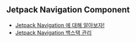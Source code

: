 ## Jetpack Navigation Component

-  [Jetpack Navigation 에 대해 알아보자!](https://velog.io/@hoyaho/Jetpack-Navigation-Component)
-  [Jetpack Navigation 백스택 관리](https://velog.io/@hoyaho/Jetpack-Navigation-%EB%B0%B1%EC%8A%A4%ED%83%9D-%EA%B4%80%EB%A6%AC)
